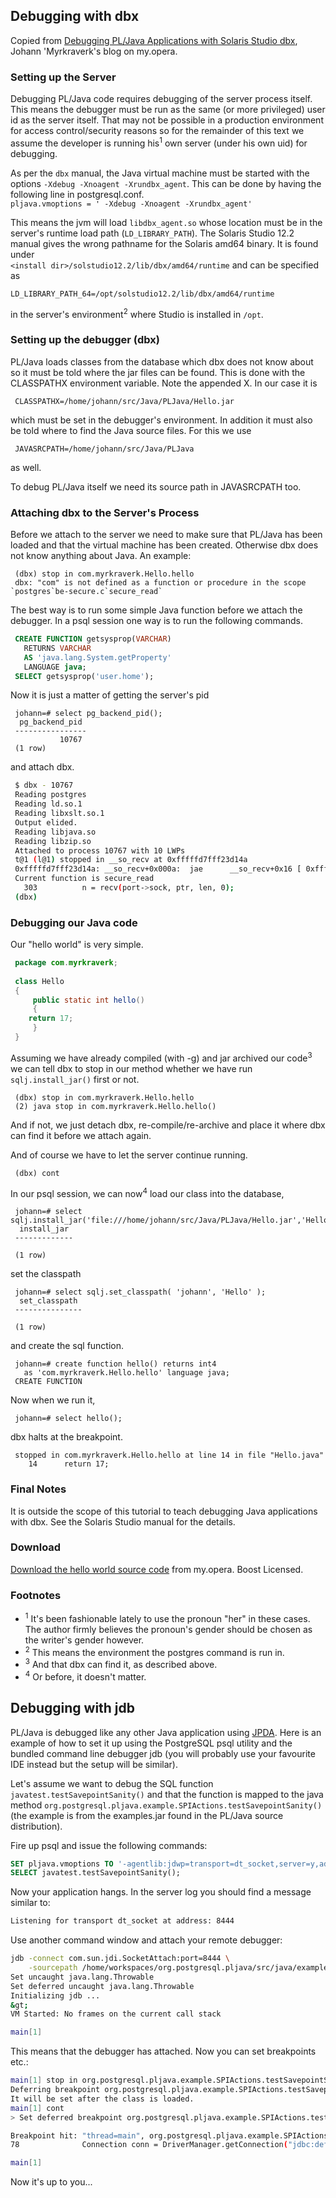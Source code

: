 ## Debugging with dbx

Copied from
[Debugging PL/Java Applications with Solaris Studio dbx][dpjdbx],
Johann 'Myrkraverk's blog on my.opera.

[dpjdbx]: http://my.opera.com/myrkraverk/blog/2010/12/11/debugging-pl-java-with-dbx

### Setting up the Server

Debugging PL/Java code requires debugging of the server process itself. This
means the debugger must be run as the same (or more privileged) user id as the
server itself. That may not be possible in a production environment for access
control/security reasons so for the remainder of this text we assume the
developer is running his<sup>1</sup> own server (under his own uid) for
debugging.

As per the `dbx` manual, the Java virtual machine must be started with the
options `-Xdebug -Xnoagent -Xrundbx_agent`. This can be done by having the
following line in postgresql.conf.  
 `pljava.vmoptions = ' -Xdebug -Xnoagent -Xrundbx_agent'`

This means the jvm will load `libdbx_agent.so` whose location must be in the
server's runtime load path (`LD_LIBRARY_PATH`). The Solaris Studio 12.2 manual
gives the wrong pathname for the Solaris amd64 binary. It is found under  
`<install dir>/solstudio12.2/lib/dbx/amd64/runtime` and can be specified as

```properties
LD_LIBRARY_PATH_64=/opt/solstudio12.2/lib/dbx/amd64/runtime
```
in the server's environment<sup>2</sup> where Studio is installed in `/opt`.

### Setting up the debugger (dbx)

PL/Java loads classes from the database which dbx does not know about so it
must be told where the jar files can be found. This is done with the CLASSPATHX
environment variable. Note the appended X. In our case it is

```properties
 CLASSPATHX=/home/johann/src/Java/PLJava/Hello.jar
```

which must be set in the debugger's environment. In addition it must also be
told where to find the Java source files. For this we use
```properties
 JAVASRCPATH=/home/johann/src/Java/PLJava
```
as well.

To debug PL/Java itself we need its source path in JAVASRCPATH too.

### Attaching dbx to the Server's Process

Before we attach to the server we need to make sure that PL/Java has been
loaded and that the virtual machine has been created. Otherwise dbx does not
know anything about Java. An example:

```properties
 (dbx) stop in com.myrkraverk.Hello.hello
 dbx: "com" is not defined as a function or procedure in the scope `postgres`be-secure.c`secure_read`
```

The best way is to run some simple Java function before we attach the debugger.
In a psql session one way is to run the following commands.

```sql
 CREATE FUNCTION getsysprop(VARCHAR)
   RETURNS VARCHAR
   AS 'java.lang.System.getProperty'
   LANGUAGE java;
 SELECT getsysprop('user.home');
```
Now it is just a matter of getting the server's pid

```psql
 johann=# select pg_backend_pid();
  pg_backend_pid 
 ----------------
           10767
 (1 row)
```

and attach dbx.

```sh
 $ dbx - 10767
 Reading postgres
 Reading ld.so.1
 Reading libxslt.so.1
 Output elided.
 Reading libjava.so
 Reading libzip.so
 Attached to process 10767 with 10 LWPs
 t@1 (l@1) stopped in __so_recv at 0xfffffd7fff23d14a
 0xfffffd7fff23d14a: __so_recv+0x000a:	jae      __so_recv+0x16	[ 0xfffffd7fff23d156, .+0xc ]
 Current function is secure_read
   303   		n = recv(port->sock, ptr, len, 0);
 (dbx)
```

### Debugging our Java code

Our "hello world" is very simple.

```java
 package com.myrkraverk;
 
 class Hello
 {
     public static int hello()
     {
 	return 17;
     }
 }
```
Assuming we have already compiled (with -g) and jar archived our
code<sup>3</sup> we can tell dbx to stop in our method whether we have run
`sqlj.install_jar()` first or not.

```dbx
 (dbx) stop in com.myrkraverk.Hello.hello
 (2) java stop in com.myrkraverk.Hello.hello()
```
And if not, we just detach dbx, re-compile/re-archive and place it where dbx can find it before we attach again.

And of course we have to let the server continue running.
```dbx
 (dbx) cont
```

In our psql session, we can now<sup>4</sup> load our class into the database,

```psql
 johann=# select sqlj.install_jar('file:///home/johann/src/Java/PLJava/Hello.jar','Hello',false);
  install_jar 
 -------------
  
 (1 row)
```
set the classpath

```psql
 johann=# select sqlj.set_classpath( 'johann', 'Hello' );
  set_classpath 
 ---------------
  
 (1 row)
```
and create the sql function.

```psql
 johann=# create function hello() returns int4
   as 'com.myrkraverk.Hello.hello' language java;
 CREATE FUNCTION
```
Now when we run it,

```psql
 johann=# select hello();
```
dbx halts at the breakpoint.

```dbx
 stopped in com.myrkraverk.Hello.hello at line 14 in file "Hello.java"
    14   	return 17;
```

### Final Notes

It is outside the scope of this tutorial to teach debugging Java applications
with dbx. See the Solaris Studio manual for the details.

### Download

[Download the hello world source code][dhw] from my.opera. Boost Licensed.

[dhw]: http://files.myopera.com/myrkraverk/files/pljava/Hello.java

### Footnotes

* <sup>1</sup> It's been fashionable lately to use the pronoun "her" in these
    cases. The author firmly believes the pronoun's gender should be chosen as
    the writer's gender however.
* <sup>2</sup> This means the environment the postgres command is run in.
* <sup>3</sup> And that dbx can find it, as described above.
* <sup>4</sup> Or before, it doesn't matter.

## Debugging with jdb

PL/Java is debugged like any other Java application using
[JPDA](http://docs.oracle.com/javase/6/docs/technotes/guides/jpda/). Here is an
example of how to set it up using the PostgreSQL psql utility and the bundled
command line debugger jdb (you will probably use your favourite IDE instead but
the setup will be similar).

Let's assume we want to debug the SQL function `javatest.testSavepointSanity()`
and that the function is mapped to the java method
`org.postgresql.pljava.example.SPIActions.testSavepointSanity()`
(the example is from the examples.jar found in the PL/Java source distribution).

Fire up psql and issue the following commands:

```sql
SET pljava.vmoptions TO '-agentlib:jdwp=transport=dt_socket,server=y,address=8444,suspend=y';
SELECT javatest.testSavepointSanity();
```
Now your application hangs. In the server log you should find a message similar to:

```sh
Listening for transport dt_socket at address: 8444

```
Use another command window and attach your remote debugger:

```sh
jdb -connect com.sun.jdi.SocketAttach:port=8444 \
    -sourcepath /home/workspaces/org.postgresql.pljava/src/java/examples
Set uncaught java.lang.Throwable
Set deferred uncaught java.lang.Throwable
Initializing jdb ...
&gt;
VM Started: No frames on the current call stack

main[1]
```

This means that the debugger has attached. Now you can set breakpoints
etc.:

```sh
main[1] stop in org.postgresql.pljava.example.SPIActions.testSavepointSanity
Deferring breakpoint org.postgresql.pljava.example.SPIActions.testSavepointSanity.
It will be set after the class is loaded.
main[1] cont
> Set deferred breakpoint org.postgresql.pljava.example.SPIActions.testSavepointSanity

Breakpoint hit: "thread=main", org.postgresql.pljava.example.SPIActions.testSavepointSanity(), line=78 bci=0
78              Connection conn = DriverManager.getConnection("jdbc:default:connection");

main[1]
```

Now it's up to you...
